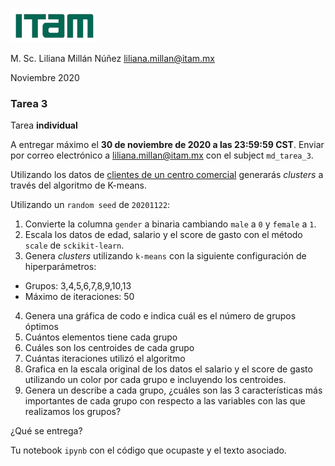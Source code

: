 ![](./images/itam_logo.png)

M. Sc. Liliana Millán Núñez liliana.millan@itam.mx

Noviembre 2020

### Tarea 3

Tarea **individual**

A entregar máximo el **30 de noviembre de 2020 a las 23:59:59 CST**. Enviar por correo electrónico a liliana.millan@itam.mx con el subject `md_tarea_3`.

Utilizando los datos de [clientes de un centro comercial](https://www.dropbox.com/s/hk08dou8xahrccj/Mall_Customers.csv?dl=0) generarás *clusters* a través del algoritmo de K-means.

Utilizando un `random seed` de `20201122`:

1. Convierte la columna `gender` a binaria cambiando `male` a `0` y `female` a `1`.
2. Escala los datos de edad, salario y el score de gasto con el método `scale` de `sckikit-learn`.
3. Genera *clusters* utilizando `k-means` con la siguiente configuración de hiperparámetros:
  + Grupos: 3,4,5,6,7,8,9,10,13
  + Máximo de iteraciones: 50
4. Genera una gráfica de codo e indica cuál es el número de grupos óptimos
5. Cuántos elementos tiene cada grupo
6. Cuáles son los centroides de cada grupo
7. Cuántas iteraciones utilizó el algoritmo
8. Grafica en la escala original de los datos el salario y el score de gasto utilizando un color por cada grupo e incluyendo los centroides.
9. Genera un describe a cada grupo, ¿cuáles son las 3 características más importantes de cada grupo con respecto a las variables con las que realizamos los grupos?


¿Qué se entrega?

Tu notebook `ipynb` con el código que ocupaste y el texto asociado.
